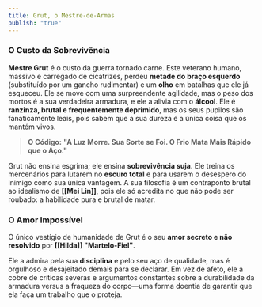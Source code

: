 ```yaml
---
title: Grut, o Mestre-de-Armas
publish: "true"
---
```

### **O Custo da Sobrevivência**

**Mestre Grut** é o custo da guerra tornado carne. Este veterano humano, massivo e carregado de cicatrizes, perdeu **metade do braço esquerdo** (substituído por um gancho rudimentar) e um **olho** em batalhas que ele já esqueceu. Ele se move com uma surpreendente agilidade, mas o peso dos mortos é a sua verdadeira armadura, e ele a alivia com o **álcool**. Ele é **ranzinza, brutal e frequentemente deprimido**, mas os seus pupilos são fanaticamente leais, pois sabem que a sua dureza é a única coisa que os mantém vivos.

> **O Código:** **"A Luz Morre. Sua Sorte se Foi. O Frio Mata Mais Rápido que o Aço."**

Grut não ensina esgrima; ele ensina **sobrevivência suja**. Ele treina os mercenários para lutarem no **escuro total** e para usarem o desespero do inimigo como sua única vantagem. A sua filosofia é um contraponto brutal ao idealismo de **[[Mei Lin]]**, pois ele só acredita no que não pode ser roubado: a habilidade pura e brutal de matar.

### **O Amor Impossível**

O único vestígio de humanidade de Grut é o seu **amor secreto e não resolvido** por **[[Hilda]] "Martelo-Fiel"**. 

Ele a admira pela sua **disciplina** e pelo seu aço de qualidade, mas é orgulhoso e desajeitado demais para se declarar. Em vez de afeto, ele a cobre de críticas severas e argumentos constantes sobre a durabilidade da armadura versus a fraqueza do corpo—uma forma doentia de garantir que ela faça um trabalho que o proteja.